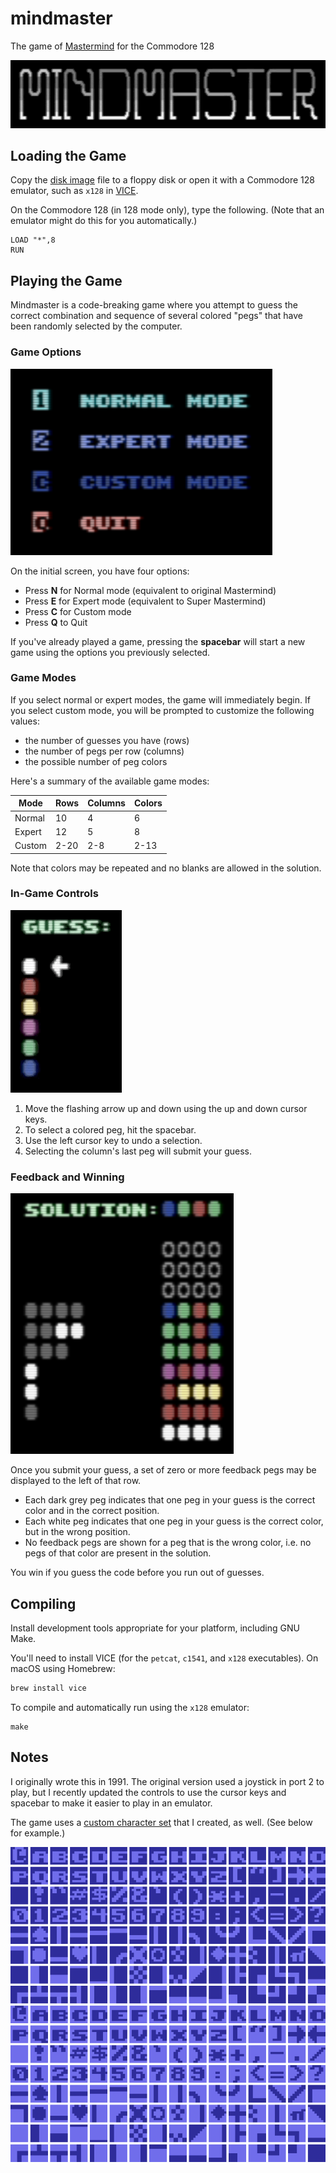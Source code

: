 # mindmaster

The game of [Mastermind](https://en.wikipedia.org/wiki/Mastermind_(board_game)) for the Commodore 128

![mindmaster logo](./images/mindmaster-logo.gif)

## Loading the Game

Copy the [disk image](mindmaster.d64) file to a floppy disk or open it with a Commodore 128 emulator, such as `x128` in [VICE](http://vice-emu.sourceforge.net/).

On the Commodore 128 (in 128 mode only), type the following. (Note that an emulator might do this for you automatically.)

```basic
LOAD "*",8
RUN
```

## Playing the Game

Mindmaster is a code-breaking game where you attempt to guess the correct combination and sequence of several colored "pegs" that have been randomly selected by the computer.

### Game Options

![mindmaster options](./images/options.png)

On the initial screen, you have four options:

- Press **N** for Normal mode (equivalent to original Mastermind)
- Press **E** for Expert mode (equivalent to Super Mastermind)
- Press **C** for Custom mode
- Press **Q** to Quit

If you've already played a game, pressing the **spacebar** will start a new game using the options you previously selected.

### Game Modes

If you select normal or expert modes, the game will immediately begin. If you select custom mode, you will be prompted to customize the following values:

- the number of guesses you have (rows)
- the number of pegs per row (columns)
- the possible number of peg colors

Here's a summary of the available game modes:

| Mode   | Rows | Columns | Colors |
|--------|------|---------|--------|
| Normal | 10   | 4       | 6      |
| Expert | 12   | 5       | 8      |
| Custom | 2-20 | 2-8     | 2-13   |

Note that colors may be repeated and no blanks are allowed in the solution.

### In-Game Controls

![mindmaster controls](./images/controls.gif)

1. Move the flashing arrow up and down using the up and down cursor keys.
2. To select a colored peg, hit the spacebar.
3. Use the left cursor key to undo a selection.
4. Selecting the column's last peg will submit your guess.

### Feedback and Winning

![mindmaster solution](./images/solution.png)

Once you submit your guess, a set of zero or more feedback pegs may be displayed to the left of that row.

- Each dark grey peg indicates that one peg in your guess is the correct color and in the correct position.
- Each white peg indicates that one peg in your guess is the correct color, but in the wrong position.
- No feedback pegs are shown for a peg that is the wrong color, i.e. no pegs of that color are present in the solution.

You win if you guess the code before you run out of guesses.

## Compiling

Install development tools appropriate for your platform, including GNU Make.

You'll need to install VICE (for the `petcat`, `c1541`, and `x128` executables). On macOS using Homebrew:

```sh
brew install vice
```

To compile and automatically run using the `x128` emulator:

```shell
make
```

## Notes

I originally wrote this in 1991. The original version used a joystick in port 2 to play, but I recently updated the controls to use the cursor keys and spacebar to make it easier to play in an emulator.

The game uses a [custom character set](./mindmaster.chr) that I created, as well. (See below for example.)

![mindmaster charset](./images/charset.png)
